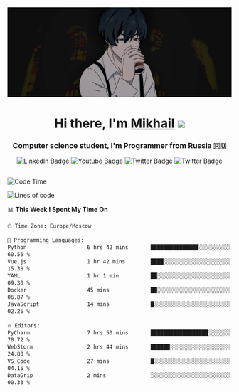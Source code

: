 <div>
  <div align="center">
    <img src="img/banner.jpg"/>
    <h1 align="center">Hi there, I'm <a href="https://github.com/Angeloffy" target="_blank">Mikhail</a> 
    <img src="https://github.com/blackcater/blackcater/raw/main/images/Hi.gif" height="32"/></h1>
  </div>

  <h3 align="center">Computer science student, I'm Programmer from Russia 🇷🇺</h3>
  <div id="badges" align="center">
    <a href="https://t.me/angeloffy">
      <img src="https://img.shields.io/badge/Telegram-2CA5E0?style=for-the-badge&logo=telegram&logoColor=white" alt="LinkedIn Badge"/>
    </a>
    <a href="https://www.youtube.com/channel/UCEL3-LeG0U1_2Ji9XXcPhkQ">
      <img src="https://img.shields.io/badge/YouTube-red?style=for-the-badge&logo=youtube&logoColor=white" alt="Youtube Badge"/>
    </a>
    <a href="mailto:angeloffy.work@gmail.com">
      <img src="https://img.shields.io/badge/Gmail-D14836?style=for-the-badge&logo=gmail&logoColor=white" alt="Twitter Badge"/>
    </a>
    <a href="https://discordapp.com/users/949624873649582121">
      <img src="https://img.shields.io/badge/Discord-7289DA?style=for-the-badge&logo=discord&logoColor=white" alt="Twitter Badge"/>
    </a>
</div>
 
 <hr style="height:1px; color:black; background-color:gray"> 
  
<!--START_SECTION:waka-->
![Code Time](http://img.shields.io/badge/Code%20Time-290%20hrs%2041%20mins-blue)

![Lines of code](https://img.shields.io/badge/From%20Hello%20World%20I%27ve%20Written-68.9%20thousand%20lines%20of%20code-blue)

📊 **This Week I Spent My Time On** 

```text
🕑︎ Time Zone: Europe/Moscow

💬 Programming Languages: 
Python                   6 hrs 42 mins       ███████████████░░░░░░░░░░   60.55 % 
Vue.js                   1 hr 42 mins        ████░░░░░░░░░░░░░░░░░░░░░   15.38 % 
YAML                     1 hr 1 min          ██░░░░░░░░░░░░░░░░░░░░░░░   09.30 % 
Docker                   45 mins             ██░░░░░░░░░░░░░░░░░░░░░░░   06.87 % 
JavaScript               14 mins             █░░░░░░░░░░░░░░░░░░░░░░░░   02.25 % 

🔥 Editors: 
PyCharm                  7 hrs 50 mins       ██████████████████░░░░░░░   70.72 % 
WebStorm                 2 hrs 44 mins       ██████░░░░░░░░░░░░░░░░░░░   24.80 % 
VS Code                  27 mins             █░░░░░░░░░░░░░░░░░░░░░░░░   04.15 % 
DataGrip                 2 mins              ░░░░░░░░░░░░░░░░░░░░░░░░░   00.33 % 
```


<!--END_SECTION:waka-->
